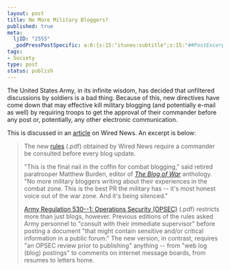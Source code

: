 ```yaml
--- 
layout: post
title: No More Military Bloggers?
published: true
meta: 
  ljID: "2555"
  _podPressPostSpecific: a:6:{s:15:"itunes:subtitle";s:15:"##PostExcerpt##";s:14:"itunes:summary";s:15:"##PostExcerpt##";s:15:"itunes:keywords";s:17:"##WordPressCats##";s:13:"itunes:author";s:10:"##Global##";s:15:"itunes:explicit";s:2:"No";s:12:"itunes:block";s:2:"No";}
tags: 
- Society
type: post
status: publish
---
```

The United States Army, in its infinite wisdom, has decided that unfiltered discussions by soldiers is a bad thing. Because of this, new directives have come down that may effective kill military blogging (and potentially e-mail as well) by requiring troops to get the approval of their commander before any post or, potentially, any other electronic communication.

This is discussed in an <a href="http://www.wired.com/politics/onlinerights/news/2007/05/army_bloggers?currentPage=1">article</a> on Wired News. An excerpt is below:
<blockquote>
<p>The new <a href="http://blog.wired.com/defense/files/army_reg_530_1_updated.pdf">rules</a> (.pdf) obtained by Wired News require a commander be consulted before every blog update.</p>
<p> "This is the final nail in the coffin for combat blogging," said retired paratrooper Matthew Burden, editor of <a href="http://www.blackfive.net/main/2006/09/the_blog_of_war.html"><cite>The Blog of War</cite></a> anthology. "No more military bloggers writing about their experiences in the combat zone. This is the best PR the military has -- it's most honest voice out of the war zone. And it's being silenced."</p>
<p> <a href="http://blog.wired.com/defense/files/army_reg_530_1_updated.pdf">Army Regulation 530--1: Operations Security (OPSEC)</a> (.pdf) restricts more than just blogs, however. Previous editions of the rules asked Army personnel to "consult with their immediate supervisor" before posting a document "that might contain sensitive and/or critical information in a public forum." The new version, in contrast, requires "an OPSEC review prior to publishing" anything -- from "web log (blog) postings" to comments on internet message boards, from resumes to letters home.</p>
</blockquote>
